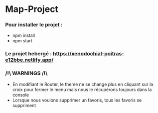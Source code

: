 # Map-Project

### Pour installer le projet :

* npm install
* npm start

### Le projet hebergé : <https://xenodochial-poitras-e12bbe.netlify.app/>

### /!\ WARNINGS /!\

* En modifiant le Router, le thème ne se change plus en cliquant sur la croix pour fermer le menu mais nous le récupérons toujours dans la console
* Lorsque nous voulons supprimer un favoris, tous les favoris se suppriment
